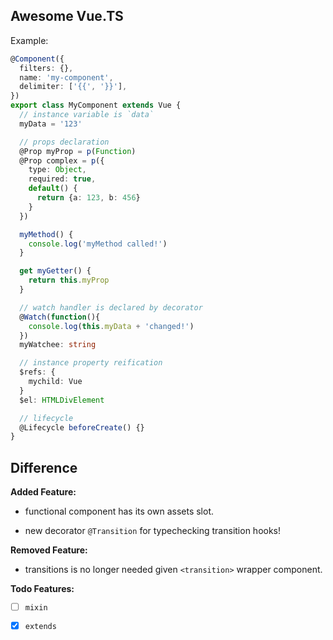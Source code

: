 Awesome Vue.TS
-----

Example:

```typescript
@Component({
  filters: {},
  name: 'my-component',
  delimiter: ['{{', '}}'],
})
export class MyComponent extends Vue {
  // instance variable is `data`
  myData = '123'

  // props declaration
  @Prop myProp = p(Function)
  @Prop complex = p({
    type: Object,
    required: true,
    default() {
      return {a: 123, b: 456}
    }
  })

  myMethod() {
    console.log('myMethod called!')
  }

  get myGetter() {
    return this.myProp
  }

  // watch handler is declared by decorator
  @Watch(function(){
    console.log(this.myData + 'changed!')
  })
  myWatchee: string

  // instance property reification
  $refs: {
    mychild: Vue
  }
  $el: HTMLDivElement

  // lifecycle
  @Lifecycle beforeCreate() {}
}
```


Difference
---

**Added Feature:**

* functional component has its own assets slot.

* new decorator `@Transition` for typechecking transition hooks!

**Removed Feature:**

* transitions is no longer needed given `<transition>` wrapper component.

**Todo Features:**

- [ ] `mixin`

- [x] `extends`
